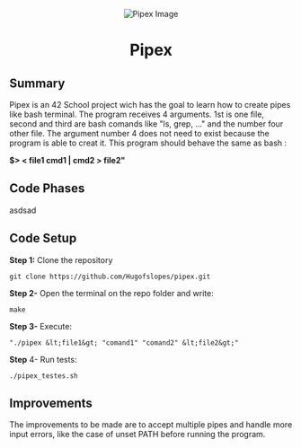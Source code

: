 <html>
<p align="center">
    <img src="https://www.42porto.com/wp-content/uploads/2024/08/42-Porto-Horizontal.png" alt="Pipex Image" />
</p>
<h1 align="center">Pipex</h1>
</html>

## Summary
<html>
    <p>
    Pipex is an 42 School project wich has the goal to learn how to create pipes like bash terminal.
    The program receives 4 arguments. 1st is one file, second and third are bash comands like "ls, grep, ..."  and the number four other file. The argument number 4 does not need to exist because the program is able to creat it. This program should behave the same as bash :</p> <b>$> < file1 cmd1 | cmd2 > file2" </b>
    </p>
</html>

## Code Phases

<html>
    <p>    
    asdsad
    </p>
</html>

## Code Setup

<html>
    <p>    
    <b>Step 1:</b> Clone the repository
    </p>
</html>
 
    git clone https://github.com/Hugofslopes/pipex.git    

<html>
    <p>
    <b>Step 2-</b> Open the terminal on the repo folder and write:
    </p>
</html>

    make

<html>
    <p>
    <b>Step 3-</b> Execute:
    </p>
</html>

    "./pipex &lt;file1&gt; "comand1" "comand2" &lt;file2&gt;"

<html>
    <p>
    <b>Step</b> 4- Run tests:
    </p>
</html>

    ./pipex_testes.sh

## Improvements
    
<html>
    <p>
    The improvements to be made are to accept multiple pipes and handle more input errors, like the case of unset PATH before running the program.
    </p>
<html>